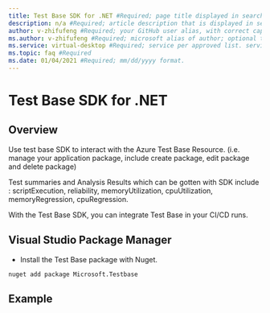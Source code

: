 ```yaml
---
title: Test Base SDK for .NET #Required; page title displayed in search results. Include the brand.
description: n/a #Required; article description that is displayed in search results.
author: v-zhifufeng #Required; your GitHub user alias, with correct capitalization.
ms.author: v-zhifufeng #Required; microsoft alias of author; optional team alias.
ms.service: virtual-desktop #Required; service per approved list. service slug assigned to your service by ACOM.
ms.topic: faq #Required
ms.date: 01/04/2021 #Required; mm/dd/yyyy format.
---
```


# Test Base SDK for .NET

## Overview
Use test base SDK to interact with the Azure Test Base Resource. (i.e. manage your application package, include create package, edit package and delete package)

Test summaries and Analysis Results which can be gotten with SDK include : scriptExecution, reliability, memoryUtilization, cpuUtilization, memoryRegression, cpuRegression.

With the Test Base SDK, you can integrate Test Base in your CI/CD runs.

## Visual Studio Package Manager

-   Install the Test Base package with Nuget.
```
nuget add package Microsoft.Testbase
```
 
## Example